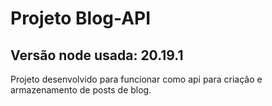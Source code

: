 # Projeto Blog-API

## Versão node usada: 20.19.1


Projeto desenvolvido para funcionar como api para criação e armazenamento de posts de blog.

